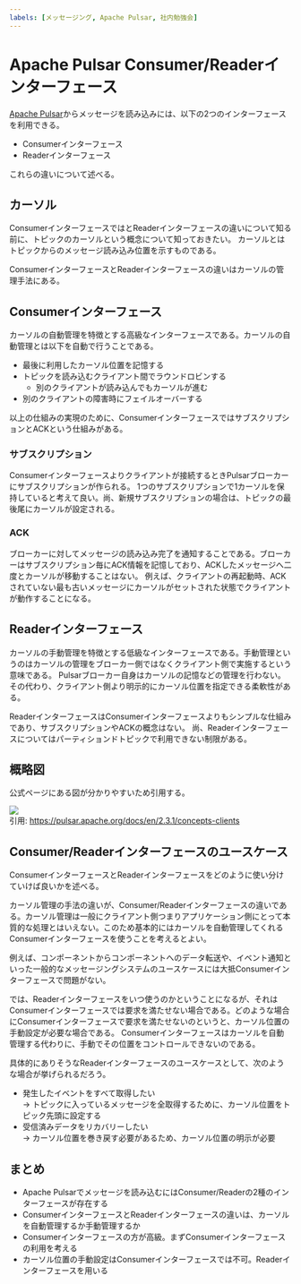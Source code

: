 ```yaml
---
labels: [メッセージング, Apache Pulsar, 社内勉強会]
---
```


# Apache Pulsar Consumer/Readerインターフェース

[Apache Pulsar](https://pulsar.apache.org/en)からメッセージを読み込みには、以下の2つのインターフェースを利用できる。

- Consumerインターフェース
- Readerインターフェース

これらの違いについて述べる。

## カーソル

ConsumerインターフェースではとReaderインターフェースの違いについて知る前に、トピックのカーソルという概念について知っておきたい。
カーソルとはトピックからのメッセージ読み込み位置を示すものである。

ConsumerインターフェースとReaderインターフェースの違いはカーソルの管理手法にある。

## Consumerインターフェース

カーソルの自動管理を特徴とする高級なインターフェースである。カーソルの自動管理とは以下を自動で行うことである。

- 最後に利用したカーソル位置を記憶する
- トピックを読み込むクライアント間でラウンドロビンする
  - 別のクライアントが読み込んでもカーソルが進む
- 別のクライアントの障害時にフェイルオーバーする

以上の仕組みの実現のために、ConsumerインターフェースではサブスクリプションとACKという仕組みがある。

### サブスクリプション

Consumerインターフェースよりクライアントが接続するときPulsarブローカーにサブスクリプションが作られる。
1つのサブスクリプションで1カーソルを保持していると考えて良い。尚、新規サブスクリプションの場合は、トピックの最後尾にカーソルが設定される。

### ACK

ブローカーに対してメッセージの読み込み完了を通知することである。ブローカーはサブスクリプション毎にACK情報を記憶しており、ACKしたメッセージへ二度とカーソルが移動することはない。
例えば、クライアントの再起動時、ACKされていない最も古いメッセージにカーソルがセットされた状態でクライアントが動作することになる。
 
## Readerインターフェース

カーソルの手動管理を特徴とする低級なインターフェースである。手動管理というのはカーソルの管理をブローカー側ではなくクライアント側で実施するという意味である。
Pulsarブローカー自身はカーソルの記憶などの管理を行わない。その代わり、クライアント側より明示的にカーソル位置を指定できる柔軟性がある。

ReaderインターフェースはConsumerインターフェースよりもシンプルな仕組みであり、サブスクリプションやACKの概念はない。
尚、Readerインターフェースについてはパーティションドトピックで利用できない制限がある。

## 概略図

公式ページにある図が分かりやすいため引用する。

![](https://pulsar.apache.org/docs/assets/pulsar-reader-consumer-interfaces.png)<br>
引用: https://pulsar.apache.org/docs/en/2.3.1/concepts-clients


## Consumer/Readerインターフェースのユースケース

ConsumerインターフェースとReaderインターフェースをどのように使い分けていけば良いかを述べる。

カーソル管理の手法の違いが、Consumer/Readerインターフェースの違いである。カーソル管理は一般にクライアント側つまりアプリケーション側にとって本質的な処理とはいえない。このため基本的にはカーソルを自動管理してくれるConsumerインターフェースを使うことを考えるとよい。

例えば、コンポーネントからコンポーネントへのデータ転送や、イベント通知といった一般的なメッセージングシステムのユースケースには大抵Consumerインターフェースで問題がない。

では、Readerインターフェースをいつ使うのかということになるが、それはConsumerインターフェースでは要求を満たせない場合である。どのような場合にConsumerインターフェースで要求を満たせないのというと、カーソル位置の手動設定が必要な場合である。
Consumerインターフェースはカーソルを自動管理する代わりに、手動でその位置をコントロールできないのである。

具体的にありそうなReaderインターフェースのユースケースとして、次のような場合が挙げられるだろう。

- 発生したイベントをすべて取得したい<br>
  → トピックに入っているメッセージを全取得するために、カーソル位置をトピック先頭に設定する
- 受信済みデータをリカバリーしたい<br>
  → カーソル位置を巻き戻す必要があるため、カーソル位置の明示が必要

## まとめ

- Apache Pulsarでメッセージを読み込むにはConsumer/Readerの2種のインターフェースが存在する
- ConsumerインターフェースとReaderインターフェースの違いは、カーソルを自動管理するか手動管理するか
- Consumerインターフェースの方が高級。まずConsumerインターフェースの利用を考える
- カーソル位置の手動設定はConsumerインターフェースでは不可。Readerインターフェースを用いる
